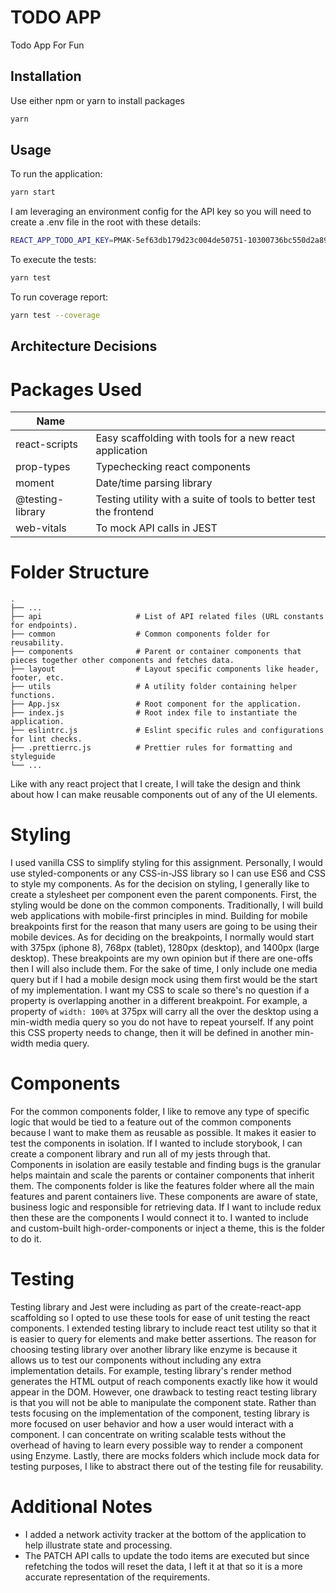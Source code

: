 # TODO APP

Todo App For Fun

## Installation

Use either npm or yarn to install packages

```bash
yarn
```

## Usage

To run the application:

```bash
yarn start
```

I am leveraging an environment config for the API key so you will need to create a .env file in the root
with these details:

```bash
REACT_APP_TODO_API_KEY=PMAK-5ef63db179d23c004de50751-10300736bc550d2a891dc4355aab8d7a5c
```

To execute the tests:

```bash
yarn test
```

To run coverage report:

```bash
yarn test --coverage
```

## Architecture Decisions

# Packages Used

| Name             |                                                                   |
| ---------------- | ----------------------------------------------------------------- |
| react-scripts    | Easy scaffolding with tools for a new react application           |
| prop-types       | Typechecking react components                                     |
| moment           | Date/time parsing library                                         |
| @testing-library | Testing utility with a suite of tools to better test the frontend |
| web-vitals       | To mock API calls in JEST                                         |

# Folder Structure

    .
    ├── ...
    ├── api                     # List of API related files (URL constants for endpoints).
    ├── common                  # Common components folder for reusability.
    ├── components              # Parent or container components that pieces together other components and fetches data.
    ├── layout                  # Layout specific components like header, footer, etc.
    ├── utils                   # A utility folder containing helper functions.
    ├── App.jsx                 # Root component for the application.
    ├── index.js                # Root index file to instantiate the application.
    ├── eslintrc.js             # Eslint specific rules and configurations for lint checks.
    ├── .prettierrc.js          # Prettier rules for formatting and styleguide
    └── ...

Like with any react project that I create, I will take the design and think about how I can make reusable components out of
any of the UI elements.

# Styling

I used vanilla CSS to simplify styling for this assignment. Personally,
I would use styled-components or any CSS-in-JSS library so I can use ES6 and CSS to style my components.
As for the decision on styling, I generally like to create a stylesheet per component even the parent components.
First, the styling would be done on the common components. Traditionally, I will build web applications with mobile-first principles in mind.
Building for mobile breakpoints first for the reason that many users are going to be using their mobile devices.
As for deciding on the breakpoints, I normally would start with 375px (iphone 8), 768px (tablet), 1280px (desktop), and 1400px (large desktop).
These breakpoints are my own opinion but if there are one-offs then I will also include them.
For the sake of time, I only include one media query but if I had a mobile design mock using them first would be the start of my implementation.
I want my CSS to scale so there's no question if a property is overlapping another in a different breakpoint.
For example, a property of `width: 100%` at 375px will carry all the over the desktop using a min-width media query so you do not have to repeat yourself.
If any point this CSS property needs to change, then it will be defined in another min-width media query.

# Components

For the common components folder, I like to remove any type of specific logic that would be tied to a feature out of the common components because I want to make them as reusable as possible.
It makes it easier to test the components in isolation. If I wanted to include storybook, I can create a component library and run all of my jests through that.
Components in isolation are easily testable and finding bugs is the granular helps maintain and scale the parents or container components that inherit them.
The components folder is like the features folder where all the main features and parent containers live. These components are aware of state, business logic and responsible for
retrieving data. If I want to include redux then these are the components I would connect it to. I wanted to include and custom-built high-order-components or inject a theme, this is the folder to do it.

# Testing

Testing library and Jest were including as part of the create-react-app scaffolding so I opted to use these tools for ease of unit testing the react components.
I extended testing library to include react test utility so that it is easier to query for elements and make better assertions. The reason for choosing testing library over another library like enzyme is because it allows us to test our components without including any extra implementation details.
For example, testing library's render method generates the HTML output of reach components exactly like how it would appear in the DOM. However, one drawback to testing react testing library is that you will not be able to manipulate the component state.
Rather than tests focusing on the implementation of the component, testing library is more focused on user behavior and how a user would interact with a component. I can concentrate on writing scalable tests without the overhead of having to learn every possible way to render a component using Enzyme.
Lastly, there are mocks folders which include mock data for testing purposes, I like to abstract there out of the testing file for reusability.

# Additional Notes

- I added a network activity tracker at the bottom of the application to help illustrate state and processing.
- The PATCH API calls to update the todo items are executed but since refetching the todos will reset the data, I left it at that so it is a more accurate representation of the requirements.
